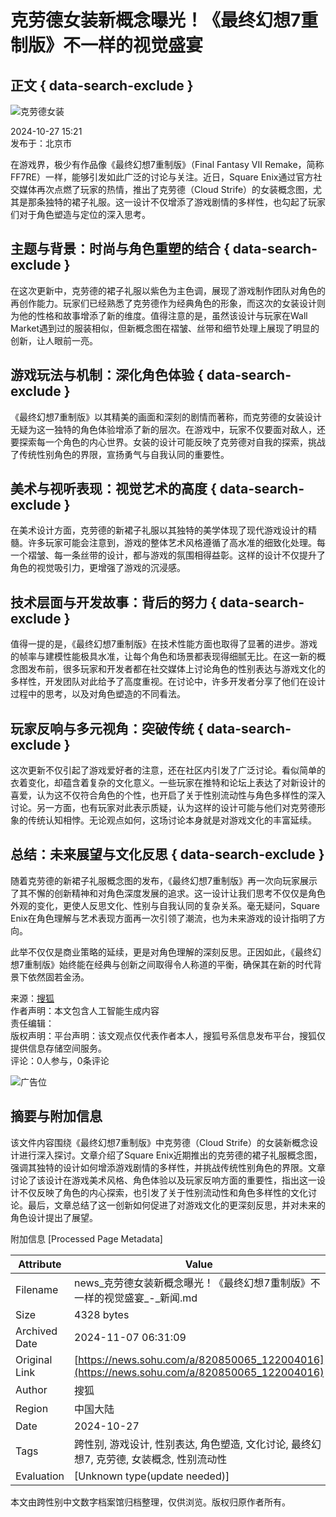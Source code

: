 # 克劳德女装新概念曝光！《最终幻想7重制版》不一样的视觉盛宴

## 正文 { data-search-exclude }


![克劳德女装](https://cdn-ali.onemob.mobi/img/pys200X200_2.png)

2024-10-27 15:21  
发布于：北京市

在游戏界，极少有作品像《最终幻想7重制版》（Final Fantasy VII Remake，简称FF7RE）一样，能够引发如此广泛的讨论与关注。近日，Square Enix通过官方社交媒体再次点燃了玩家的热情，推出了克劳德（Cloud Strife）的女装概念图，尤其是那条独特的裙子礼服。这一设计不仅增添了游戏剧情的多样性，也勾起了玩家们对于角色塑造与定位的深入思考。

## 主题与背景：时尚与角色重塑的结合 { data-search-exclude }

在这次更新中，克劳德的裙子礼服以紫色为主色调，展现了游戏制作团队对角色的再创作能力。玩家们已经熟悉了克劳德作为经典角色的形象，而这次的女装设计则为他的性格和故事增添了新的维度。值得注意的是，虽然该设计与玩家在Wall Market遇到过的服装相似，但新概念图在褶皱、丝带和细节处理上展现了明显的创新，让人眼前一亮。

## 游戏玩法与机制：深化角色体验 { data-search-exclude }

《最终幻想7重制版》以其精美的画面和深刻的剧情而著称，而克劳德的女装设计无疑为这一独特的角色体验增添了新的层次。在游戏中，玩家不仅要面对敌人，还要探索每一个角色的内心世界。女装的设计可能反映了克劳德对自我的探索，挑战了传统性别角色的界限，宣扬勇气与自我认同的重要性。

## 美术与视听表现：视觉艺术的高度 { data-search-exclude }

在美术设计方面，克劳德的新裙子礼服以其独特的美学体现了现代游戏设计的精髓。许多玩家可能会注意到，游戏的整体艺术风格遵循了高水准的细致化处理。每一个褶皱、每一条丝带的设计，都与游戏的氛围相得益彰。这样的设计不仅提升了角色的视觉吸引力，更增强了游戏的沉浸感。

## 技术层面与开发故事：背后的努力 { data-search-exclude }

值得一提的是，《最终幻想7重制版》在技术性能方面也取得了显著的进步。游戏的帧率与建模性能极具水准，让每个角色和场景都表现得细腻无比。在这一新的概念图发布前，很多玩家和开发者都在社交媒体上讨论角色的性别表达与游戏文化的多样性，开发团队对此给予了高度重视。在讨论中，许多开发者分享了他们在设计过程中的思考，以及对角色塑造的不同看法。

## 玩家反响与多元视角：突破传统 { data-search-exclude }

这次更新不仅引起了游戏爱好者的注意，还在社区内引发了广泛讨论。看似简单的衣着变化，却蕴含着复杂的文化意义。一些玩家在推特和论坛上表达了对新设计的喜爱，认为这不仅符合角色的个性，也开启了关于性别流动性与角色多样性的深入讨论。另一方面，也有玩家对此表示质疑，认为这样的设计可能与他们对克劳德形象的传统认知相悖。无论观点如何，这场讨论本身就是对游戏文化的丰富延续。

## 总结：未来展望与文化反思 { data-search-exclude }

随着克劳德的新裙子礼服概念图的发布，《最终幻想7重制版》再一次向玩家展示了其不懈的创新精神和对角色深度发展的追求。这一设计让我们思考不仅仅是角色外观的变化，更使人反思文化、性别与自我认同的复杂关系。毫无疑问，Square Enix在角色理解与艺术表现方面再一次引领了潮流，也为未来游戏的设计指明了方向。

此举不仅仅是商业策略的延续，更是对角色理解的深刻反思。正因如此，《最终幻想7重制版》始终能在经典与创新之间取得令人称道的平衡，确保其在新的时代背景下依然固若金汤。

来源：[搜狐](https://www.sohu.com/?strategyid=00001&spm=smpc.content.content.1.1730960919505qWWBhu6 "点击进入搜狐首页")  
作者声明：本文包含人工智能生成内容  
责任编辑：  
版权声明：平台声明：该文观点仅代表作者本人，搜狐号系信息发布平台，搜狐仅提供信息存储空间服务。  
评论：0人参与，0条评论

![广告位](https://cdn-ali.onemob.mobi/img/pys640X150_2.png)

## 摘要与附加信息

<!-- tcd_abstract -->
该文件内容围绕《最终幻想7重制版》中克劳德（Cloud Strife）的女装新概念设计进行深入探讨。文章介绍了Square Enix近期推出的克劳德的裙子礼服概念图，强调其独特的设计如何增添游戏剧情的多样性，并挑战传统性别角色的界限。文章讨论了该设计在游戏美术风格、角色体验以及玩家反响方面的重要性，指出这一设计不仅反映了角色的内心探索，也引发了关于性别流动性和角色多样性的文化讨论。最后，文章总结了这一创新如何促进了对游戏文化的更深刻反思，并对未来的角色设计提出了展望。
<!-- tcd_abstract_end -->

附加信息 [Processed Page Metadata]

| Attribute       | Value                                  |
|-----------------|----------------------------------------|
| Filename        | news_克劳德女装新概念曝光！《最终幻想7重制版》不一样的视觉盛宴_-_新闻.md                             |
| Size            | 4328 bytes                           |
| Archived Date   | 2024-11-07 06:31:09                             |
| Original Link   | [https://news.sohu.com/a/820850065_122004016](https://news.sohu.com/a/820850065_122004016)                       |
| Author          | 搜狐                               |
| Region          | 中国大陆                               |
| Date            | 2024-10-27                                 |
| Tags            | 跨性别, 游戏设计, 性别表达, 角色塑造, 文化讨论, 最终幻想7, 克劳德, 女装概念, 性别流动性                                 |
| Evaluation            | [Unknown type(update needed)]                                 |
<!-- tcd_table_end -->

本文由跨性别中文数字档案馆归档整理，仅供浏览。版权归原作者所有。
